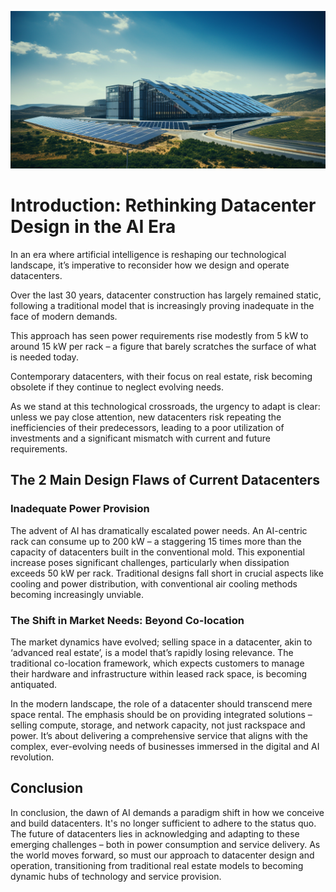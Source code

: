 ![Reimagining Datacenters in the Age of AI](img/solar.png)

# Introduction: Rethinking Datacenter Design in the AI Era

In an era where artificial intelligence is reshaping our technological landscape, it’s imperative to reconsider how we design and operate datacenters. 

Over the last 30 years, datacenter construction has largely remained static, following a traditional model that is increasingly proving inadequate in the face of modern demands. 

This approach has seen power requirements rise modestly from 5 kW to around 15 kW per rack – a figure that barely scratches the surface of what is needed today.

Contemporary datacenters, with their focus on real estate, risk becoming obsolete if they continue to neglect evolving needs. 

As we stand at this technological crossroads, the urgency to adapt is clear: unless we pay close attention, new datacenters risk repeating the inefficiencies of their predecessors, leading to a poor utilization of investments and a significant mismatch with current and future requirements.


## The 2 Main Design Flaws of Current Datacenters

### Inadequate Power Provision

The advent of AI has dramatically escalated power needs. An AI-centric rack can consume up to 200 kW – a staggering 15 times more than the capacity of datacenters built in the conventional mold. This exponential increase poses significant challenges, particularly when dissipation exceeds 50 kW per rack. Traditional designs fall short in crucial aspects like cooling and power distribution, with conventional air cooling methods becoming increasingly unviable.

### The Shift in Market Needs: Beyond Co-location

The market dynamics have evolved; selling space in a datacenter, akin to ‘advanced real estate’, is a model that’s rapidly losing relevance. The traditional co-location framework, which expects customers to manage their hardware and infrastructure within leased rack space, is becoming antiquated.

In the modern landscape, the role of a datacenter should transcend mere space rental. The emphasis should be on providing integrated solutions – selling compute, storage, and network capacity, not just rackspace and power. It’s about delivering a comprehensive service that aligns with the complex, ever-evolving needs of businesses immersed in the digital and AI revolution.

## Conclusion

In conclusion, the dawn of AI demands a paradigm shift in how we conceive and build datacenters. It's no longer sufficient to adhere to the status quo. The future of datacenters lies in acknowledging and adapting to these emerging challenges – both in power consumption and service delivery. As the world moves forward, so must our approach to datacenter design and operation, transitioning from traditional real estate models to becoming dynamic hubs of technology and service provision.

